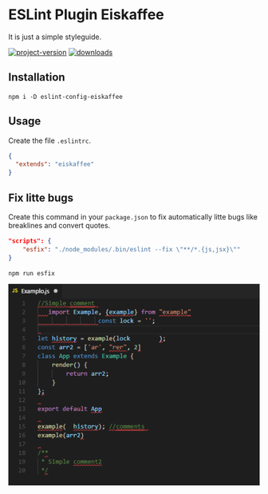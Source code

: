 # ESLint Plugin Eiskaffee

It is just a simple styleguide.

[![project-version](https://img.shields.io/npm/v/eslint-config-eiskaffee.svg?style=flat-square)](https://github.com/brunomacedo/eslint-config-eiskaffee) [![downloads](https://img.shields.io/npm/dt/eslint-config-eiskaffee.svg?style=flat-square)](https://www.npmjs.com/package/eslint-config-eiskaffee)

## Installation

```prompt
npm i -D eslint-config-eiskaffee
```

## Usage
Create the file `.eslintrc`.

```json
{
  "extends": "eiskaffee"
}
```

## Fix litte bugs

Create this command in your `package.json` to fix automatically litte bugs like breaklines and convert quotes.

```json
"scripts": {
	"esfix": "./node_modules/.bin/eslint --fix \"**/*.{js,jsx}\""
}
```

```prompt
npm run esfix
```

![eslint-magic](screenshot/example.gif)
